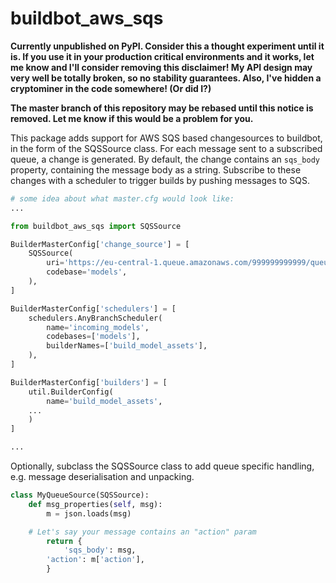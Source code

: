 # buildbot_aws_sqs

**Currently unpublished on PyPI. Consider this a thought
experiment until it is. If you use it in your production critical
environments and it works, let me know and I'll consider removing
this disclaimer! My API design may very well be totally broken,
so no stability guarantees. Also, I've hidden a cryptominer in
the code somewhere! (Or did I?)**

**The master branch of this repository may be rebased until this
notice is removed. Let me know if this would be a problem for
you.**

This package adds support for AWS SQS based changesources to
buildbot, in the form of the SQSSource class. For each message
sent to a subscribed queue, a change is generated. By default,
the change contains an `sqs_body` property, containing the
message body as a string. Subscribe to these changes with a
scheduler to trigger builds by pushing messages to SQS.

```python
# some idea about what master.cfg would look like:
...

from buildbot_aws_sqs import SQSSource

BuilderMasterConfig['change_source'] = [
    SQSSource(
        uri='https://eu-central-1.queue.amazonaws.com/999999999999/queue',
        codebase='models',
    ),
]

BuilderMasterConfig['schedulers'] = [
    schedulers.AnyBranchScheduler(
        name='incoming_models',
        codebases=['models'],
        builderNames=['build_model_assets'],
    ),
]

BuilderMasterConfig['builders'] = [
    util.BuilderConfig(
        name='build_model_assets',
	...
    )
]

...
```

Optionally, subclass the SQSSource class to add queue specific
handling, e.g. message deserialisation and unpacking.

```python
class MyQueueSource(SQSSource):
    def msg_properties(self, msg):
        m = json.loads(msg)

	# Let's say your message contains an "action" param
        return {
            'sqs_body': msg,
	    'action': m['action'],
        }
```
